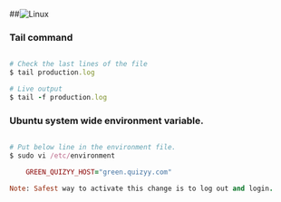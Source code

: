 ##![Linux](https://s3.amazonaws.com/gogo-knows/Linux.png)

### Tail command
```ruby

# Check the last lines of the file
$ tail production.log

# Live output
$ tail -f production.log
```

### Ubuntu system wide environment variable.
```ruby

# Put below line in the environment file.
$ sudo vi /etc/environment

    GREEN_QUIZYY_HOST="green.quizyy.com"

Note: Safest way to activate this change is to log out and login.

```
